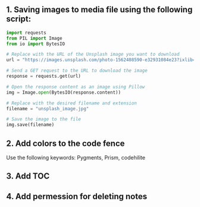 ## 1. Saving images to media file using the following script:

```python
import requests
from PIL import Image
from io import BytesIO

# Replace with the URL of the Unsplash image you want to download
url = "https://images.unsplash.com/photo-1562408590-e32931084e23?ixlib=rb-4.0.3&ixid=MnwxMjA3fDB8MHxwaG90by1wYWdlfHx8fGVufDB8fHx8&auto=format&fit=crop&w=1470&q=80"

# Send a GET request to the URL to download the image
response = requests.get(url)

# Open the response content as an image using Pillow
img = Image.open(BytesIO(response.content))

# Replace with the desired filename and extension
filename = "unsplash_image.jpg"

# Save the image to the file
img.save(filename)
```

## 2. Add colors to the code fence
Use the following keywords: Pygments, Prism, codehilite

## 3. Add TOC

## 4. Add permession for deleting notes